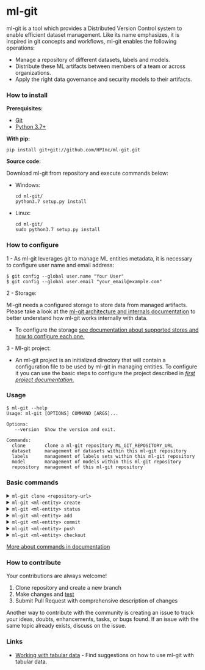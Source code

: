 # ml-git

ml-git is a tool which provides a Distributed Version Control system to enable efficient dataset management. Like its name emphasizes, it is inspired in git concepts and workflows, ml-git enables the following operations:

- Manage a repository of different datasets, labels and models.
- Distribute these ML artifacts between members of a team or across organizations.
- Apply the right data governance and security models to their artifacts.

### How to install

**Prerequisites:**

- [Git](https://git-scm.com/book/en/v2/Getting-Started-Installing-Git)
- [Python 3.7+](https://www.python.org/downloads/release/python-370/)

**With pip:**
```
pip install git+git://github.com/HPInc/ml-git.git
```

**Source code:**

Download ml-git from repository and execute commands below:

- Windows:

    ```
    cd ml-git/
    python3.7 setup.py install
    ```

- Linux:

    ```
    cd ml-git/
    sudo python3.7 setup.py install
    ```

### How to configure

1 - As ml-git leverages git to manage ML entities metadata, it is necessary to configure user name and email address:

```
$ git config --global user.name "Your User"
$ git config --global user.email "your_email@example.com"
```

2 - Storage:

Ml-git needs a configured storage to store data from managed artifacts. Please take a look at the [ml-git architecture and internals documentation](docs/mlgit_internals.md) to better understand how ml-git works internally with data.

- To configure the storage [see documentation about supported stores and how to configure each one.](docs/storage_configurations.md)


3 - Ml-git project:

- An ml-git project is an initialized directory that will contain a configuration file to be used by ml-git in managing entities. 
To configure it you can use the basic steps to configure the project described in *[first project documentation.](docs/first_project.md)*

### Usage

```
$ ml-git --help
Usage: ml-git [OPTIONS] COMMAND [ARGS]...

Options:
   --version  Show the version and exit.

Commands:
  clone       clone a ml-git repository ML_GIT_REPOSITORY_URL
  dataset     management of datasets within this ml-git repository
  labels      management of labels sets within this ml-git repository
  model       management of models within this ml-git repository
  repository  management of this ml-git repository
```

### Basic commands

<details>
<summary><code>ml-git clone &lt;repository-url&gt;</code></summary>
<br>

```
$ mkdir my-project
$ cd my-project
$ ml-git clone https://github.com/user/ml_git_configuration_file_example.git
```

If you prefer not to create the directory:

```
$ ml-git clone https://github.com/user/ml_git_configuration_file_example.git --folder=my-project
```


If you prefer keep git tracking files in the project:

```
$ mkdir my-project
$ cd my-project
$ ml-git clone https://github.com/user/ml_git_configuration_file_example.git --track
```

</details>

<details>
<summary><code>ml-git &lt;ml-entity&gt; create</code></summary>
This command will help you to start a new project, it creates your project artifact metadata:

```
$ ml-git dataset create --category=computer-vision --category=images --bucket-name=your_bucket --import=../import-path --mutability=strict dataset-ex 
```

Demonstration video:

  [![asciicast](https://asciinema.org/a/353448.svg)](https://asciinema.org/a/353448)


</details>

<details>
<summary><code>ml-git &lt;ml-entity&gt; status</code></summary>
Show changes in project workspace:

```
$ ml-git dataset status dataset-ex
```

Demonstration video:

  [![asciicast](https://asciinema.org/a/353454.svg)](https://asciinema.org/a/353454)


</details>

<details>
<summary><code>ml-git &lt;ml-entity&gt; add</code></summary>
Add new files to index:

```
$ ml-git dataset add dataset-ex
```

To increment version:

```
$ ml-git dataset add dataset-ex --bumpversion
```

Add an specific file:

```
$ ml-git dataset add dataset-ex data/file_name.ex
```

Demonstration video:

  [![asciicast](https://asciinema.org/a/353456.svg)](https://asciinema.org/a/353456)


</details>
<details>
<summary><code>ml-git &lt;ml-entity&gt; commit</code></summary>
Consolidate added files in the index to repository:

```
$ ml-git dataset commit dataset-ex
```

Demonstration video:

  [![asciicast](https://asciinema.org/a/353457.svg)](https://asciinema.org/a/353457)


</details>
<details>
<summary><code>ml-git &lt;ml-entity&gt; push</code></summary>
Upload metadata to remote repository and send [chunks](docs/mlgit_internals.md) to store:

```
$ ml-git dataset push dataset-ex
```

Demonstration video:

  [![asciicast](https://asciinema.org/a/353458.svg)](https://asciinema.org/a/353458)


</details>
<details>
<summary><code>ml-git &lt;ml-entity&gt; checkout</code></summary>
Change workspace and metadata to versioned ml-entity tag:

```
$ ml-git dataset checkout computer-vision__images__dataset-ex__1
```

Demonstration video:

  [![asciicast](https://asciinema.org/a/353461.svg)](https://asciinema.org/a/353461)
</details>

[More about commands in documentation](docs/mlgit_commands.md)
### How to contribute

Your contributions are always welcome!

1. Clone repository and create a new branch
2. Make changes and [test](docs/developer_info.md)
3. Submit Pull Request with comprehensive description of changes

Another way to contribute with the community is creating an issue to track your ideas, doubts, enhancements, tasks, or bugs found. 
If an issue with the same topic already exists, discuss on the issue.

### Links

- [Working with tabular data](docs/tabular_data/tabular_data.md) - Find suggestions on how to use ml-git with tabular data.
